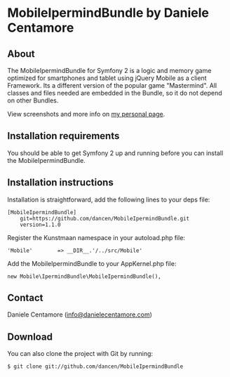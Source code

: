 MobileIpermindBundle by Daniele Centamore
=================================

About
-----
The MobileIpermindBundle for Symfony 2 is a logic and memory game optimized for smartphones and tablet using jQuery Mobile as a client Framework. 
Its a different version of the popular game "Mastermind". All classes and files needed are embedded in the Bundle, so it do not depend on other Bundles.

View screenshots and more info on [my personal page](http://www.danielecentamore.com/wordpress/).

Installation requirements
-------------------------
You should be able to get Symfony 2 up and running before you can install the MobileIpermindBundle.

Installation instructions
-------------------------
Installation is straightforward, add the following lines to your deps file:

```
[MobileIpermindBundle]
    git=https://github.com/dancen/MobileIpermindBundle.git
    version=1.1.0
```

Register the Kunstmaan namespace in your autoload.php file:

```
'Mobile'        => __DIR__.'/../src/Mobile'
```

Add the MobileIpermindBundle to your AppKernel.php file:

```
new Mobile\IpermindBundle\MobileIpermindBundle(),
```

Contact
-------
Daniele Centamore (info@danielecentamore.com)

Download
--------
You can also clone the project with Git by running:

```
$ git clone git://github.com/dancen/MobileIpermindBundle
```

